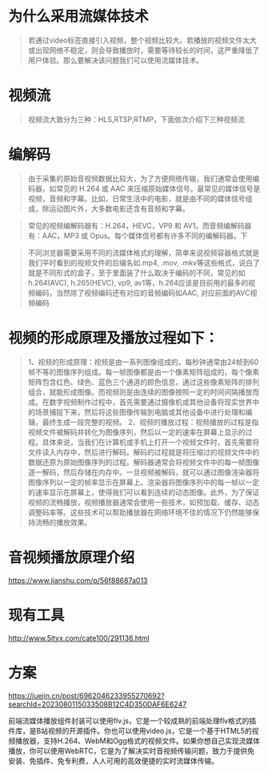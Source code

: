 # 为什么采用流媒体技术

> 若通过video标签直接引入视频，整个视频比较大。若播放的视频文件太大或出现网络不稳定，则会导致播放时，需要等待较长的时间，这严重降低了用户体验。那么要解决该问题我们可以使用流媒体技术。

# 视频流

> 视频流大致分为三种：HLS,RTSP,RTMP，下面依次介绍下三种视频流



# 编解码

> 由于采集的原始音视频数据比较大，为了方便网络传输，我们通常会使用编码器，如常见的 H.264 或 AAC 来压缩原始媒体信号。最常见的媒体信号是视频，音频和字幕。比如，日常生活中的电影，就是由不同的媒体信号组成，除运动图片外，大多数电影还含有音频和字幕。

> 常见的视频编解码器有：H.264，HEVC，VP9 和 AV1。而音频编解码器有：AAC，MP3 或 Opus。每个媒体信号都有许多不同的编解码器。下


> 不同浏览器需要采用不同的流媒体格式的理解，简单来说视频容器格式就是我们平时看到的视频文件的后缀名如.mp4, .mov, .mkv等这些格式，说白了就是不同形式的盒子，至于里面装了什么取决于编码的不同，常见的如h.264(AVC), h.265(HEVC), vp9, av1等，h.264应该是目前用的最多的视频编码，当然除了视频编码还有对应的音频编码如AAC, 对应前面的AVC视频编码




# 视频的形成原理及播放过程如下：

>1、视频的形成原理：视频是由一系列图像组成的，每秒钟通常由24帧到60帧不等的图像序列组成。每一帧图像都是由一个像素矩阵组成的，每个像素矩阵包含红色、绿色、蓝色三个通道的颜色信息，通过这些像素矩阵的排列组合，就能形成图像。而视频则是由连续的图像按照一定的时间间隔播放而成。在数字视频制作过程中，首先需要通过摄像机或其他设备将现实世界中的场景捕捉下来，然后将这些图像传输到电脑或其他设备中进行处理和编辑，最终生成一段完整的视频。
> 2、视频的播放过程：视频播放的过程是指视频文件被解码并转化为图像序列，然后以一定的速率在屏幕上显示的过程。具体来说，当我们在计算机或手机上打开一个视频文件时，首先需要将文件读入内存中，然后进行解码。解码的过程就是将压缩过的视频文件中的数据还原为原始图像序列的过程。解码器通常会将视频文件中的每一帧图像逐一解码，然后存储在内存中。一旦视频被解码，就可以通过图像渲染器将图像序列以一定的帧率显示在屏幕上。渲染器将图像序列中的每一帧以一定的速率显示在屏幕上，使得我们可以看到连续的动态图像。此外，为了保证视频的流畅播放，视频播放器通常会使用一些技术，如预加载、缓存、动态调整码率等。这些技术可以帮助播放器在网络环境不佳的情况下仍然能够保持流畅的播放效果。

# 音视频播放原理介绍
https://www.jianshu.com/p/56f88687a013

# 现有工具
http://www.5ityx.com/cate100/291136.html

# 方案
https://juejin.cn/post/6962046233955270692?searchId=2023080115033508B12C4D350DAF6E6247


前端流媒体播放组件封装可以使用flv.js，它是一个较成熟的前端处理flv格式的插件库，是B站视频的开源插件。你也可以使用video.js，它是一个基于HTML5的视频播放器，支持H.264、WebM和Ogg格式的视频文件。如果你想自己实现流媒体播放，你可以使用WebRTC，它是为了解决实时音视频传输问题，致力于提供免安装、免插件、免专利费，人人可用的高效便捷的实时流媒体传输。
